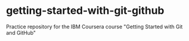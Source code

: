 # getting-started-with-git-github
Practice repository for the IBM Coursera course "Getting Started with Git and GitHub"
